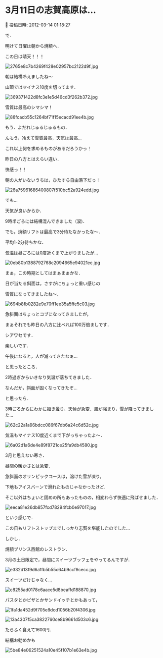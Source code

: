 # 3月11日の志賀高原は…

📅 投稿日時: 2012-03-14 01:18:27

で．


明けて日曜は朝から焼額へ．





この日は晴天！！！




![2765e8c7b4269f428e02957bc2122d9f.jpg](images/2765e8c7b4269f428e02957bc2122d9f.jpg)







朝は結構冷えましたね～


山頂ではマイナス10度を切ってます．




![369371422d8fc3e1e5d46cd3f262b372.jpg](images/369371422d8fc3e1e5d46cd3f262b372.jpg)







雪質は最高のシマシマ！




![88fcacb55c1264bf71f15ecacd91ee4b.jpg](images/88fcacb55c1264bf71f15ecacd91ee4b.jpg)




もう．よだれじゅるじゅるもの．


んもう，冷えて雪質最高，天気は最高…


これ以上何を求めるものがあるだろうかっ！


昨日の八方とはえらい違い．


快感っ！！


朝の人がいないうちは，ひたすら自由落下だっ！







![26a75961686400807f510bc52a924edd.jpg](images/26a75961686400807f510bc52a924edd.jpg)




でも…


天気が良いからか．


9時半ごろには結構混んできました（涙)．


でも，焼額リフトは最高で3分待たなかったな～．


平均1-2分待ちかな．





気温は昼ごろには0度近くまで上がりましたが…




![0eb80b1388792768c2094665e94021ec.jpg](images/0eb80b1388792768c2094665e94021ec.jpg)




まぁ，この時期としてはまぁまぁかな．


日が当たる斜面は，さすがにちょっと重い感じの


雪質になってきましたね～．




![694b8fb0282e9e70ff1ee35a5ffe5c03.jpg](images/694b8fb0282e9e70ff1ee35a5ffe5c03.jpg)




急斜面はちょっとコブになってきましたが，


まぁそれでも昨日の八方に比べれば100万倍ましです．


シアワセです．


楽しいです．





午後になると，人が減ってきたなぁ…


と思ったところ．


2時過ぎからいきなり気温が落ちてきました．


なんだか，斜面が固くなってきたぞ…


と思ったら．


3時ごろからにわかに掻き曇り，天候が急変．風が強まり，雪が降ってきました…




![62c22a1a96bdcc086f67db6a24c6d52c.jpg](images/62c22a1a96bdcc086f67db6a24c6d52c.jpg)




気温もマイナス10度近くまで下がっちゃったよ～．




![6a02d1a6de4e89f8721ce25fa9db4580.jpg](images/6a02d1a6de4e89f8721ce25fa9db4580.jpg)




3月と思えない寒さ．


昼間の暖かさとは急変．





急斜面のオリンピックコースは，溶けた雪が凍り，


下地もアイスバーンで滑れたものじゃなかったけど．


そこ以外はちょいと固めの所もあったものの，相変わらず快適に飛ばせました．




![eeca81e26db857fcd78294fcb0e97017.jpg](images/eeca81e26db857fcd78294fcb0e97017.jpg)







という感じで．


この日もリフトストップまでしっかり志賀を堪能したのでした…





しかし．


焼額プリンス西館のレストラン．


3月の土日限定で，昼間にスイーツブッフェをやってるんですが．




![e332d13f9d6a1fb5b55c64b9ccf9cecc.jpg](images/e332d13f9d6a1fb5b55c64b9ccf9cecc.jpg)




スイーツだけじゃなく…




![c8255ad0178c6aace5d8beaffd188870.jpg](images/c8255ad0178c6aace5d8beaffd188870.jpg)




パスタとかピザとかサンドイッチとかもあって，




![1fa1da452d9f705e8dcd1056b20f4306.jpg](images/1fa1da452d9f705e8dcd1056b20f4306.jpg)






![13a4307f5ca3822760ce8b9661d503c6.jpg](images/13a4307f5ca3822760ce8b9661d503c6.jpg)




たらふく食えて1600円．


結構お勧めかも




![5be84e06251524a10e45f107b1e63e4b.jpg](images/5be84e06251524a10e45f107b1e63e4b.jpg)
